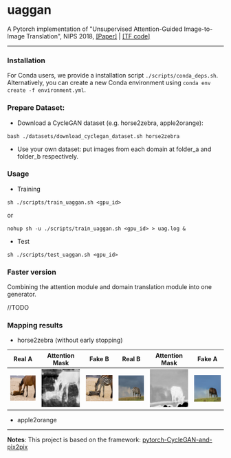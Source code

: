 # uaggan
A Pytorch implementation of "Unsupervised Attention-Guided Image-to-Image Translation", NIPS 2018, [[Paper]](https://arxiv.org/pdf/1806.02311.pdf) | [[TF code]](https://github.com/AlamiMejjati/Unsupervised-Attention-guided-Image-to-Image-Translation)

---------

### Installation

For Conda users, we provide a installation script `./scripts/conda_deps.sh`. Alternatively, you can create a new Conda environment using `conda env create -f environment.yml`.

### Prepare Dataset:

 - Download a CycleGAN dataset (e.g. horse2zebra, apple2orange):

```
bash ./datasets/download_cyclegan_dataset.sh horse2zebra
```
 - Use your own dataset: put images from each domain at folder_a and folder_b respectively.

### Usage

 - Training

```
sh ./scripts/train_uaggan.sh <gpu_id>
```

or

```
nohup sh -u ./scripts/train_uaggan.sh <gpu_id> > uag.log &
```

- Test

```
sh ./scripts/test_uaggan.sh <gpu_id>
```

### Faster version

Combining the attention module and domain translation module into one generator.

//TODO

### Mapping results

 - horse2zebra (without early stopping)

|Real A|Attention Mask|Fake B|Real B|Attention Mask|Fake A|
|:----:|:----:|:----:|:----:|:----:|:----:|
|![](./figures/no-early-stopping/n02381460_1110_real_A.png)|![](./figures/no-early-stopping/n02381460_1110_att_A_viz.png)|![](./figures/no-early-stopping/n02381460_1110_masked_fake_B.png)|![](./figures/no-early-stopping/n02381460_1000_real_B.png)|![](./figures/no-early-stopping/n02381460_1000_att_B_viz.png)|![](./figures/no-early-stopping/n02381460_1000_masked_fake_A.png)|

 - apple2orange


----

**Notes**: This project is based on the framework: [pytorch-CycleGAN-and-pix2pix](https://github.com/junyanz/pytorch-CycleGAN-and-pix2pix)
